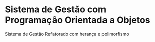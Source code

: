 # Sistema de Gestão com Programação Orientada a Objetos
Sistema de Gestão Refatorado com herança e polimorfismo

